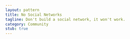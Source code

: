 ```yaml
---
layout: pattern
title: No Social Networks
tagline: Don't build a social network, it won't work.
category: Community
stub: true
---
```

